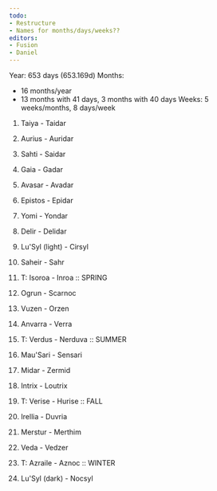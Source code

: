 ```yaml
---
todo:
- Restructure
- Names for months/days/weeks??
editors:
- Fusion
- Daniel
---
```


Year: 653 days (653.169d)
Months:
- 16 months/year
- 13 months with 41 days, 3 months with 40 days
Weeks: 5 weeks/months, 8 days/week


1. Taiya - Taidar
2. Aurius - Auridar
3. Sahti - Saidar
4. Gaia - Gadar
5. Avasar - Avadar
6. Epistos - Epidar
7. Yomi - Yondar
8. Delir - Delidar



1. Lu'Syl (light) - Cirsyl
2. Saheir - Sahr
3. T: Isoroa - Inroa
   :: SPRING
4. Ogrun - Scarnoc
5. Vuzen - Orzen
6. Anvarra - Verra
7. T: Verdus - Nerduva
   :: SUMMER
8. Mau'Sari - Sensari
9. Midar - Zermid
10. Intrix - Loutrix
11. T: Verise - Hurise
    :: FALL
12. Irellia - Duvria
13. Merstur - Merthim
14. Veda - Vedzer
15. T: Azraile - Aznoc
    :: WINTER
16. Lu'Syl (dark) - Nocsyl


